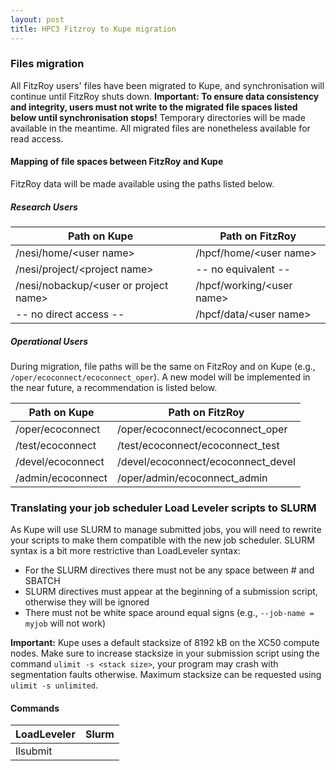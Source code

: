 ```yaml
---
layout: post
title: HPC3 Fitzroy to Kupe migration
---
```



### Files migration

All FitzRoy users' files have been migrated to Kupe, and synchronisation will continue until FitzRoy shuts down. **Important: To ensure data consistency and integrity, users must not write to the migrated file spaces listed below until synchronisation stops!** Temporary directories will be made available in the meantime. All migrated files are nonetheless available for read access.

#### Mapping of file spaces between FitzRoy and Kupe

FitzRoy data will be made available using the paths listed below.

##### Research Users

| Path on Kupe                           | Path on FitzRoy            |
|----------------------------------------|----------------------------|
| /nesi/home/\<user name>                | /hpcf/home/\<user name>    |
| /nesi/project/\<project name>          | -- no equivalent --        |
| /nesi/nobackup/\<user or project name> | /hpcf/working/\<user name> |
| -- no direct access --                 | /hpcf/data/\<user name>    |

##### Operational Users

During migration, file paths will be the same on FitzRoy and on Kupe (e.g., `/oper/ecoconnect/ecoconnect_oper`). A new model will be implemented in the near future, a recommendation is listed below.

| Path on Kupe      | Path on FitzRoy                    |
|-------------------|------------------------------------|
| /oper/ecoconnect  | /oper/ecoconnect/ecoconnect_oper   |
| /test/ecoconnect  | /test/ecoconnect/ecoconnect_test   |
| /devel/ecoconnect | /devel/ecoconnect/ecoconnect_devel |
| /admin/ecoconnect | /oper/admin/ecoconnect_admin       |

### Translating your job scheduler Load Leveler scripts to SLURM

As Kupe will use SLURM to manage submitted jobs, you will need to rewrite your scripts to make them compatible with the new job scheduler. SLURM syntax is a bit more restrictive than LoadLeveler syntax:

* For the SLURM directives there must not be any space between # and SBATCH
* SLURM directives must appear at the beginning of a submission script, otherwise they will be ignored
* There must not be white space around equal signs (e.g., `--job-name = myjob` will not work)

**Important:** Kupe uses a default stacksize of 8192 kB on the XC50 compute nodes. Make sure to increase stacksize in your submission script using the command `ulimit -s <stack size>`, your program may crash with segmentation faults otherwise. Maximum stacksize can be requested using `ulimit -s unlimited`.

#### Commands

| LoadLeveler                                       |  Slurm                                          |
|---------------------------------------------------|-------------------------------------------------|
| llsubmit <script>                                 | sbatch <script>                                 |
| llcancel <job_id>                                 | scancel <job_id>                                |
| llq -u <user_name>                                | squeue -u <user_name>                           |

#### Script directives

| LoadLeveler                                       | Slurm                                           |
|---------------------------------------------------|-------------------------------------------------|
| #@ job_name = <job_name>                          | #SBATCH --job-name=<job_name>                   |
| #@ account_no = <account_no>                      | #SBATCH --account=<account_no>                  |
| #@ wall_clock_limit = <hh:mm:ss>                  | #SBATCH --time=<hh:mm:ss>                       |
| #@ output = <output_file>                         | #SBATCH --output=<output_file>                  |
| #@ error = <error_file>                           | #SBATCH --error=<error_file>                    |
| #@ class = <class_name>                           | #SBATCH --partition=<partition_name>            |
| #@ resources = ConsumableMemory(\<mem>gb)         | #SBATCH --mem-per-cpu=\<mem>G                   |
| #@ nodes = <no_nodes>                             | #SBATCH --nodes=<no_nodes>                      |
| #@ tasks_per_node = <no_ranks>                    | #SBATCH --ntasks-per-node=<no_ranks>            |
| #@ parallel_threads = <no_threads>                | #SBATCH --cpus-per-task=<no_threads>            |
| #@ node_usage = not_shared                        | #SBATCH --exclusive                             |
| #@ requirements = (Feature==="build_node_name")   | #SBATCH --constraint=build_node_name            |
| #@ network.MPI = <network_settings>               | #SBATCH --network=<network_settings>            |
| #@ job_type = parallel                            | NA                                              |
| #@ queue                                          | NA                                              |


#### Environment variables

| LoadLeveler                                       | Slurm                                           |
|---------------------------------------------------|-------------------------------------------------|
| $LOADL_STEP_INITDIR                               | $SLURM_SUMBIT_DIR                               |
| $LOADL_PROCESSOR_LIST                             | $SLURM_JOB_NODELIST                             |

#### mpiexec command

| Fitzroy                                           | Slurm                                           |
|---------------------------------------------------|-------------------------------------------------|
| poe                                               | srun                                            |


[Download a printable cheat-sheet](https://wiki.auckland.ac.nz/download/attachments/63145549/jobdescription-LoadLevelertoSlurm.pdf?version=2&modificationDate=1395888661806&api=v2 )

### Setting up Cylc tasks for SLURM

Here is an example of a Cylc task family that can be used for submitting tasks to the SLURM scheduler.

```
    [[XC50_SLURM]]
        pre-script = "ulimit -s unlimited"
        [[[job]]]
            batch system = slurm
        [[[directives]]]
            --partition = general
            --job-name = mytestjob
            --time = 02:00:00
            --mem-per-cpu = 4G
            --nodes = 4
            --ntasks = 80
            --cpus-per-task = 2
        [[[environment]]]]
            OMP_NUMTHREADS = 2      # Needs to be set in addition to --cpus-per-task
            OMP_STACKSIZE = 1g
```
Note that Cylc does not accept directives without further parameters, such as `--exclusive``. These can be set using SLURM's environment variables as shown in the example.
